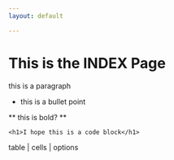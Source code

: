 ```yaml
---
layout: default

---
```


# This is the INDEX Page

this is a paragraph

* this is a bullet point

** this is bold? ** 

```
<h1>I hope this is a code block</h1>
```

table | cells | options

